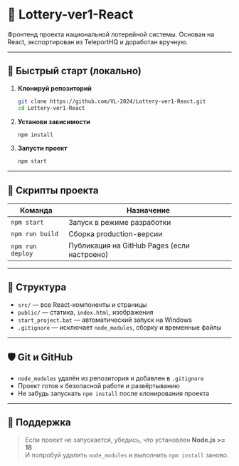 # 🎯 Lottery-ver1-React

Фронтенд проекта национальной лотерейной системы. Основан на React, экспортирован из TeleportHQ и доработан вручную.

---

## 🚀 Быстрый старт (локально)

1. **Клонируй репозиторий**
   ```bash
   git clone https://github.com/VL-2024/Lottery-ver1-React.git
   cd Lottery-ver1-React
   ```

2. **Установи зависимости**
   ```bash
   npm install
   ```

3. **Запусти проект**
   ```bash
   npm start
   ```

---

## 🧰 Скрипты проекта

| Команда           | Назначение                      |
|-------------------|----------------------------------|
| `npm start`       | Запуск в режиме разработки      |
| `npm run build`   | Сборка production-версии        |
| `npm run deploy`  | Публикация на GitHub Pages (если настроено) |

---

## 📁 Структура

- `src/` — все React-компоненты и страницы
- `public/` — статика, `index.html`, изображения
- `start_project.bat` — автоматический запуск на Windows
- `.gitignore` — исключает `node_modules`, сборку и временные файлы

---

## 🛡️ Git и GitHub

- `node_modules` удалён из репозитория и добавлен в `.gitignore`
- Проект готов к безопасной работе и развёртыванию
- Не забудь запускать `npm install` после клонирования проекта

---

## 🧩 Поддержка

> Если проект не запускается, убедись, что установлен **Node.js >= 18**  
> И попробуй удалить `node_modules` и выполнить `npm install` заново.